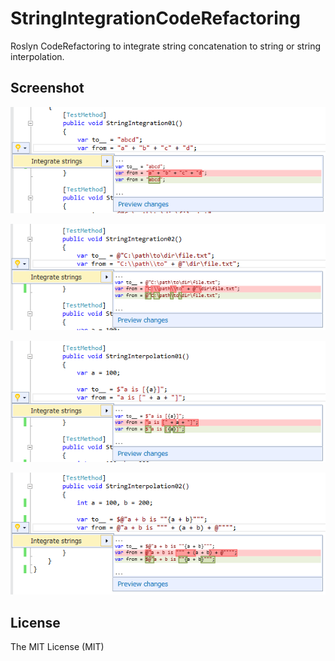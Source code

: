 # StringIntegrationCodeRefactoring
Roslyn CodeRefactoring to integrate string concatenation to string or string interpolation.

## Screenshot
![](Img1.png)

![](Img2.png)

![](Img3.png)

![](Img4.png)

## License
The MIT License (MIT)
